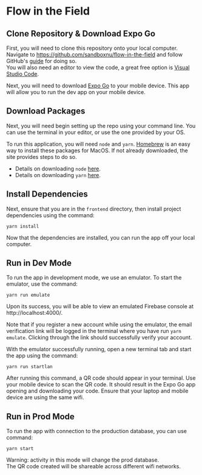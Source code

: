 # Flow in the Field

## Clone Repository & Download Expo Go

First, you will need to clone this repository onto your local computer. 
Navigate to https://github.com/sandboxnu/flow-in-the-field and follow GitHub's [guide](https://docs.github.com/en/repositories/creating-and-managing-repositories/cloning-a-repository) for doing so. \
You will also need an editor to view the code, a great free option is [Visual Studio Code](https://code.visualstudio.com/).

Next, you will need to download [Expo Go](https://expo.dev/expo-go) to your mobile device. 
This app will allow you to run the dev app on your mobile device.

## Download Packages 

Next, you will need begin setting up the repo using your command line. 
You can use the terminal in your editor, or use the one provided by your OS.

To run this application, you will need `node` and `yarn`. [
Homebrew](https://brew.sh/) is an easy way to install these packages for MacOS. 
If not already downloaded, the site provides steps to do so.
- Details on downloading `node` [here](https://formulae.brew.sh/formula/node). 
- Details on downloading `yarn` [here](https://formulae.brew.sh/formula/yarn#default).

## Install Dependencies

Next, ensure that you are in the `frontend` directory, then install project dependencies using the command:

`yarn install`

Now that the dependencies are installed, you can run the app off your local computer.

## Run in Dev Mode

To run the app in development mode, we use an emulator. To start the emulator, use the command:

`yarn run emulate`

Upon its success, you will be able to view an emulated Firebase console at http://localhost:4000/.

Note that if you register a new account while using the emulator, 
the email verification link will be logged in the terminal where you have run `yarn emulate`. 
Clicking through the link should successfully verify your account.

With the emulator successfully running, open a new terminal tab and start the app using the command:

`yarn run startlan`

After running this command, a QR code should appear in your terminal. 
Use your mobile device to scan the QR code. It should result in the Expo Go app opening and downloading your code.
Ensure that your laptop and mobile device are using the same wifi.

## Run in Prod Mode

To run the app with connection to the production database, you can use command:

`yarn start`

Warning: activity in this mode will change the prod database. \
The QR code created will be shareable across different wifi networks.
